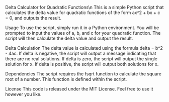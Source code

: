 Delta Calculator for Quadratic Functions\n
This is a simple Python script that calculates the delta value for quadratic functions of the form ax^2 + bx + c = 0, and outputs the result.

Usage
To use the script, simply run it in a Python environment. You will be prompted to input the values of a, b, and c for your quadratic function. The script will then calculate the delta value and output the result.

Delta Calculation
The delta value is calculated using the formula delta = b^2 - 4ac. If delta is negative, the script will output a message indicating that there are no real solutions. If delta is zero, the script will output the single solution for x. If delta is positive, the script will output both solutions for x.

Dependencies
The script requires the fsqrt function to calculate the square root of a number. This function is defined within the script.

License
This code is released under the MIT License. Feel free to use it however you like.
